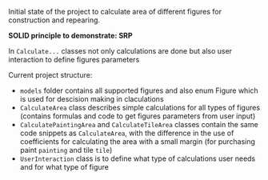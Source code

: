 Initial state of the project to calculate area of different figures for construction and repearing.

**SOLID principle to demonstrate: SRP**

In `Calculate...` classes not only calculations are done but also user interaction to define figures parameters

Current project structure:
- `models` folder contains all supported figures and also enum Figure which is used for descision making in claculations
- `CalculateArea` class describes simple calculations for all types of figures (contains formulas and code to get figures parameters from user input)
- `CalculatePaintingArea` and `CalculateTileArea` classes contain the same code snippets as `CalculateArea`, with the difference in the use of coefficients for calculating the area with a small margin (for purchasing paint `painting` and tile `tile`)
- `UserInteraction` class is to define what type of calculations user needs and for what type of figure
